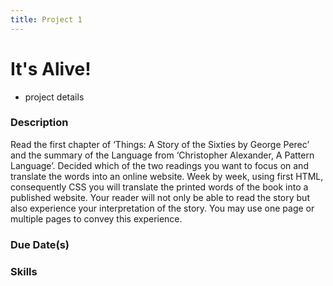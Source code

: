 ```yaml
---
title: Project 1
---
```


# It's Alive!

- project details

### Description

Read the first chapter of ‘Things: A Story of the Sixties by George Perec’ and the summary of the Language from ‘Christopher Alexander, A Pattern Language’. Decided which of the two readings you want to focus on and translate the words into an online website. Week by week, using first HTML, consequently CSS you will translate the printed words of the book into a published website. Your reader will not only be able to read the story but also experience your interpretation of the story. You may use one page or multiple pages to convey this experience.

### Due Date(s)

### Skills
